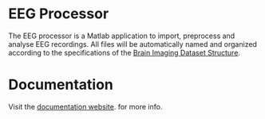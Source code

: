 # EEG Processor

The EEG processor is a Matlab application to import, preprocess and analyse EEG recordings. All files will be automatically named and organized according to the specifications of the [Brain Imaging Dataset Structure](https://bids-specification.readthedocs.io).

# Documentation

Visit the [documentation website](https://eeg-processor.readthedocs.io). for more info.
